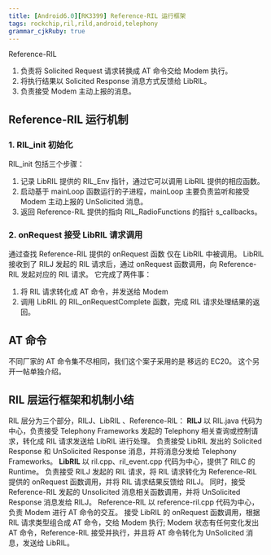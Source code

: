```yaml
---
title: [Android6.0][RK3399] Reference-RIL 运行框架
tags: rockchip,ril,rild,android,telephony
grammar_cjkRuby: true
---
```


Reference-RIL 
1. 负责将 Solicited Request 请求转换成 AT 命令交给 Modem 执行。
2. 将执行结果以 Solicited Response 消息方式反馈给 LibRIL。
3. 负责接受 Modem 主动上报的消息。

## Reference-RIL 运行机制
### 1. RIL_init 初始化
RIL_init 包括三个步骤：
1. 记录 LibRIL 提供的 RIL_Env 指针，通过它可以调用 LibRIL 提供的相应函数。
2. 启动基于 mainLoop 函数运行的子进程，mainLoop 主要负责监听和接受 Modem 主动上报的 UnSolicited 消息。
3. 返回 Reference-RIL 提供的指向 RIL_RadioFunctions 的指针 s_callbacks。

### 2. onRequest 接受 LibRIL 请求调用
通过查找 Reference-RIL 提供的 onRequest 函数 仅在 LibRIL 中被调用。
LibRIL 接收到了 RILJ 发起的 RIL 请求后，通过 onRequest 函数调用，向 Reference-RIL 发起对应的 RIL 请求。
它完成了两件事：
1. 将 RIL 请求转化成 AT 命令，并发送给 Modem
2. 调用 LibRIL 的 RIL_onRequestComplete 函数，完成 RIL 请求处理结果的返回。

## AT 命令
不同厂家的 AT 命令集不尽相同，我们这个案子采用的是 移远的 EC20。
这个另开一帖单独介绍。

## RIL 层运行框架和机制小结
RIL 层分为三个部分，RILJ、LibRIL 、Reference-RIL：
**RILJ** 以 RIL.java 代码为中心，负责接受 Telephony Frameworks 发起的 Telephony 相关查询或控制请求，转化成 RIL 请求发送给 LibRIL 进行处理。
负责接受 LibRIL 发出的 Solicited Response 和 UnSolicited Response 消息，并将消息分发给 Telephony Frameworks。
**LibRIL** 以 ril.cpp、ril_event.cpp 代码为中心，提供了 RILC 的 Runtime。
负责接受 RILJ 发起的 RIL 请求，将 RIL 请求转化为 Reference-RIL 提供的 onRequest 函数调用，并将 RIL 请求结果反馈给 RILJ。
同时，接受 Reference-RIL 发起的 Unsolicited 消息相关函数调用，并将 UnSolicited Response 消息发给 RILJ。
Reference-RIL 以 reference-ril.cpp 代码为中心，负责 Modem 进行 AT 命令的交互。
接受 LibRIL 的 onRequest 函数调用，根据 RIL 请求类型组合成 AT 命令，交给 Modem 执行; Modem 状态有任何变化发出 AT 命令，Reference-RIL 接受并执行，并且将 AT 命令转化为 UnSolicited 消息，发送给 LibRIL。